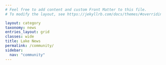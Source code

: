 ```yaml
---
# Feel free to add content and custom Front Matter to this file.
# To modify the layout, see https://jekyllrb.com/docs/themes/#overriding-theme-defaults

layout: category
taxonomy: news
entries_layout: grid
classes: wide
title: Lake News
permalink: /community/
sidebar:
  nav: "community"
---
```


